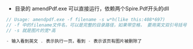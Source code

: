 - 目录的 amendPdf.exe 可以直接运行，依赖两个Spire.Pdf开头的dll
  
```C#
// Usage: amendpdf.exe -f filename -s w*h(like this:408*697)
// -f 中的filename文件名，可以是完整的目录路径，如果带空格， 要用英文双引号括号
// -s 就是图片的宽*高

- 输入看到英文 . 表示执行一页，看到 - 表示该页有图片被删除了

```